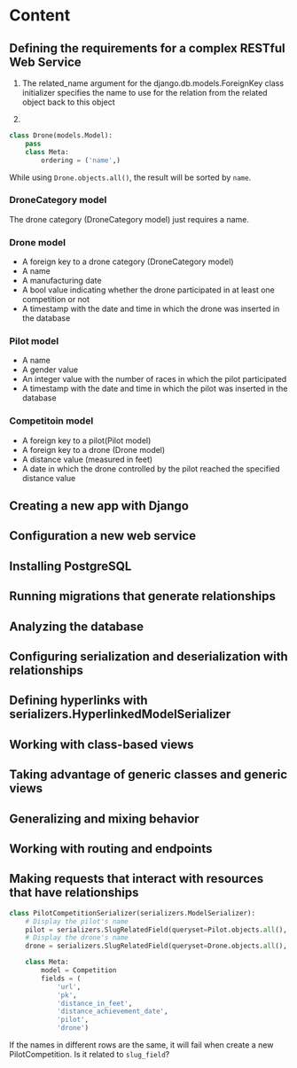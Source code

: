 # Content

## Defining the requirements for a complex RESTful Web Service

1. The related_name argument for the django.db.models.ForeignKey class initializer specifies the name to use for the relation from the related object back to this object

1.

```Python
class Drone(models.Model):
    pass
    class Meta:
        ordering = ('name',)
```

While using `Drone.objects.all()`, the result will be sorted by `name`.

### DroneCategory model

The drone category (DroneCategory model) just requires a name.

### Drone model

* A foreign key to a drone category (DroneCategory model)
* A name
* A manufacturing date
* A bool value indicating whether the drone participated in at least one competition or not
* A timestamp with the date and time in which the drone was inserted in the database

### Pilot model

* A name
* A gender value
* An integer value with the number of races in which the pilot participated
* A timestamp with the date and time in which the pilot was inserted in the database

### Competitoin model

* A foreign key to a pilot(Pilot model)
* A foreign key to a drone (Drone model)
* A distance value (measured in feet)
* A date in which the drone controlled by the pilot reached the specified distance value

## Creating a new app with Django

## Configuration a new web service

## Installing PostgreSQL

## Running migrations that generate relationships

## Analyzing the database

## Configuring serialization and deserialization with relationships

## Defining hyperlinks with serializers.HyperlinkedModelSerializer

## Working with class-based views

## Taking advantage of generic classes and generic views

## Generalizing and mixing behavior

## Working with routing and endpoints

## Making requests that interact with resources that have relationships

```Python
class PilotCompetitionSerializer(serializers.ModelSerializer):
    # Display the pilot's name
    pilot = serializers.SlugRelatedField(queryset=Pilot.objects.all(), slug_field='name')
    # Display the drone's name
    drone = serializers.SlugRelatedField(queryset=Drone.objects.all(), slug_field='name')

    class Meta:
        model = Competition
        fields = (
            'url',
            'pk',
            'distance_in_feet',
            'distance_achievement_date',
            'pilot',
            'drone')
```

If the names in different rows are the same, it will fail when create a new PilotCompetition. Is it related to `slug_field`?
